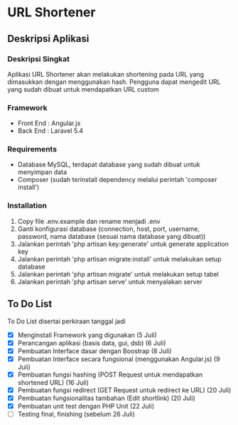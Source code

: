 # URL Shortener

## Deskripsi Aplikasi
### Deskripsi Singkat
Aplikasi URL Shortener akan melakukan shortening pada URL yang dimasukkan dengan menggunakan hash. Pengguna dapat mengedit URL yang sudah dibuat untuk mendapatkan URL custom

### Framework

* Front End : Angular.js
* Back End : Laravel 5.4

### Requirements
* Database MySQL, terdapat database yang sudah dibuat untuk menyimpan data
* Composer (sudah terinstall dependency melalui perintah 'composer install')

### Installation
1. Copy file .env.example dan rename menjadi .env
2. Ganti konfigurasi database (connection, host, port, username, password, nama database (sesuai nama database yang dibuat))
3. Jalankan perintah 'php artisan key:generate' untuk generate application key
3. Jalankan perintah 'php artisan migrate:install' untuk melakukan setup database
4. Jalankan perintah 'php artisan migrate' untuk melakukan setup tabel
4. Jalankan perintah 'php artisan serve' untuk menyalakan server

## To Do List
To Do List disertai perkiraan tanggal jadi
- [x] Menginstall Framework yang digunakan (5 Juli)
- [x] Perancangan aplikasi (basis data, gui, dsb) (6 Juli)
- [x] Pembuatan Interface dasar dengan Boostrap (8 Juli)
- [x] Pembuatan Interface secara fungsional (menggunakan Angular.js) (9 Juli)
- [x] Pembuatan fungsi hashing (POST Request untuk mendapatkan shortened URL) (16 Juli)
- [x] Pembuatan fungsi redirect (GET Request untuk redirect ke URL) (20 Juli)
- [x] Pembuatan fungsionalitas tambahan (Edit shortlink) (20 Juli)
- [x] Pembuatan unit test dengan PHP Unit (22 Juli)
- [ ] Testing final, finishing (sebelum 26 Juli)
